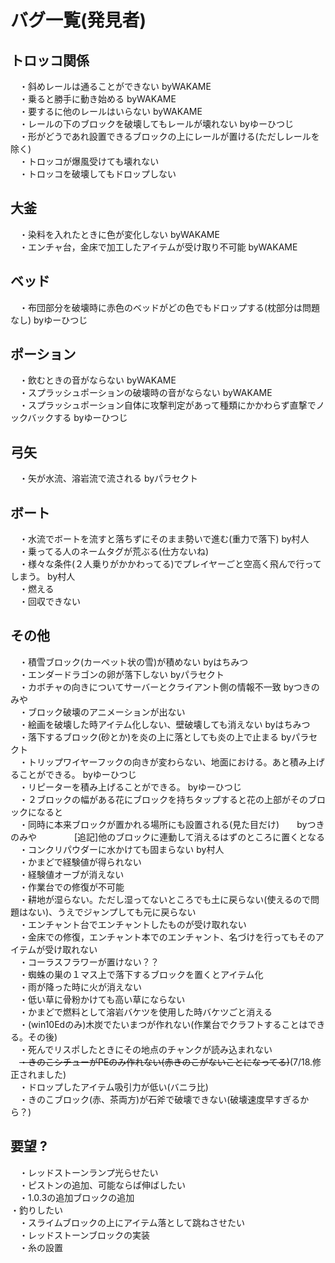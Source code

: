 # バグ一覧(発見者)  

## トロッコ関係  
　・斜めレールは通ることができない       byWAKAME  
　・乗ると勝手に動き始める       byWAKAME  
　・要するに他のレールはいらない        byWAKAME  
　・レールの下のブロックを破壊してもレールが壊れない      byゆーひつじ  
　・形がどうであれ設置できるブロックの上にレールが置ける(ただしレールを除く)  
　・トロッコが爆風受けても壊れない  
　・トロッコを破壊してもドロップしない  
## 大釜  
　・染料を入れたときに色が変化しない      byWAKAME  
　・エンチャ台，金床で加工したアイテムが受け取り不可能     byWAKAME  
## ベッド  
　・布団部分を破壊時に赤色のベッドがどの色でもドロップする(枕部分は問題なし)     byゆーひつじ  
## ポーション  
　・飲むときの音がならない       byWAKAME  
　・スプラッシュポーションの破壊時の音がならない       byWAKAME  
　・スプラッシュポーション自体に攻撃判定があって種類にかかわらず直撃でノックバックする byゆーひつじ  
## 弓矢  
　・矢が水流、溶岩流で流される     byパラセクト  
## ボート
　・水流でボートを流すと落ちずにそのまま勢いで進む(重力で落下)    by村人  
　・乗ってる人のネームタグが荒ぶる(仕方ないね)  
　・様々な条件(２人乗りがかかわってる)でプレイヤーごと空高く飛んで行ってしまう。   by村人  
　・燃える  
　・回収できない
##  その他  
　・積雪ブロック(カーペット状の雪)が積めない   byはちみつ  
　・エンダードラゴンの卵が落下しない    byパラセクト  
　・カボチャの向きについてサーバーとクライアント側の情報不一致   byつきのみや  
　・ブロック破壊のアニメーションが出ない  
　・絵画を破壊した時アイテム化しない、壁破壊しても消えない     byはちみつ  
　・落下するブロック(砂とか)を炎の上に落としても炎の上で止まる      byパラセクト  
　・トリップワイヤーフックの向きが変わらない、地面における。あと積み上げることができる。     byゆーひつじ  
　・リピーターを積み上げることができる。      byゆーひつじ  
　・２ブロックの幅がある花にブロックを持ちタップすると花の上部がそのブロックになると  
　・同時に本来ブロックが置かれる場所にも設置される(見た目だけ)　　byつきのみや　　
　　[追記]他のブロックに連動して消えるはずのところに置くとなる            
　・コンクリパウダーに水かけても固まらない     by村人  
　・かまどで経験値が得られない  
　・経験値オーブが消えない  
　・作業台での修復が不可能  
　・耕地が湿らない。ただし湿ってないところでも土に戻らない(使えるので問題はない)、うえでジャンプしても元に戻らない  
　・エンチャント台でエンチャントしたものが受け取れない  
　・金床での修復，エンチャント本でのエンチャント、名づけを行ってもそのアイテムが受け取れない  
　・コーラスフラワーが置けない？？  
　・蜘蛛の巣の１マス上で落下するブロックを置くとアイテム化  
　・雨が降った時に火が消えない  
　・低い草に骨粉かけても高い草にならない  
　・かまどで燃料として溶岩バケツを使用した時バケツごと消える  
　・(win10Edのみ)木炭でたいまつが作れない(作業台でクラフトすることはできる。その後)  
　・死んでリスポしたときにその地点のチャンクが読み込まれない  
　~~・きのこシチューがPEのみ作れない(赤きのこがないことになってる)~~(7/18.修正されました)  
　・ドロップしたアイテム吸引力が低い(バニラ比)  
　・きのこブロック(赤、茶両方)が石斧で破壊できない(破壊速度早すぎるから？)  
## 要望 ?　
　・レッドストーンランプ光らせたい    
　・ピストンの追加、可能ならば伸ばしたい  
　・1.0.3の追加ブロックの追加  
  ・釣りしたい  
　・スライムブロックの上にアイテム落として跳ねさせたい  
　・レッドストーンブロックの実装  
　・糸の設置  
  
